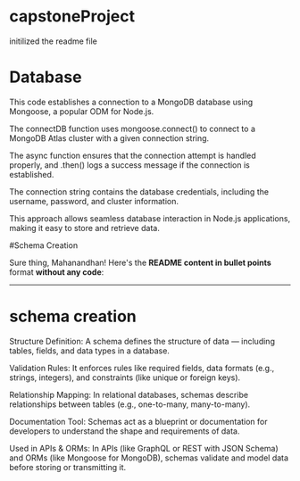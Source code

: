 # capstoneProject
initilized the readme file

# Database
This code establishes a connection to a MongoDB database using Mongoose, a popular ODM for Node.js.

The connectDB function uses mongoose.connect() to connect to a MongoDB Atlas cluster with a given connection string.

The async function ensures that the connection attempt is handled properly, and .then() logs a success message if the connection is established.

The connection string contains the database credentials, including the username, password, and cluster information.

This approach allows seamless database interaction in Node.js applications, making it easy to store and retrieve data.

#Schema Creation

Sure thing, Mahanandhan! Here's the **README content in bullet points** format **without any code**:

---

# schema creation

Structure Definition: A schema defines the structure of data — including tables, fields, and data types in a database.

Validation Rules: It enforces rules like required fields, data formats (e.g., strings, integers), and constraints (like unique or foreign keys).

Relationship Mapping: In relational databases, schemas describe relationships between tables (e.g., one-to-many, many-to-many).

Documentation Tool: Schemas act as a blueprint or documentation for developers to understand the shape and requirements of data.

Used in APIs & ORMs: In APIs (like GraphQL or REST with JSON Schema) and ORMs (like Mongoose for MongoDB), schemas validate and model data before storing or transmitting it.